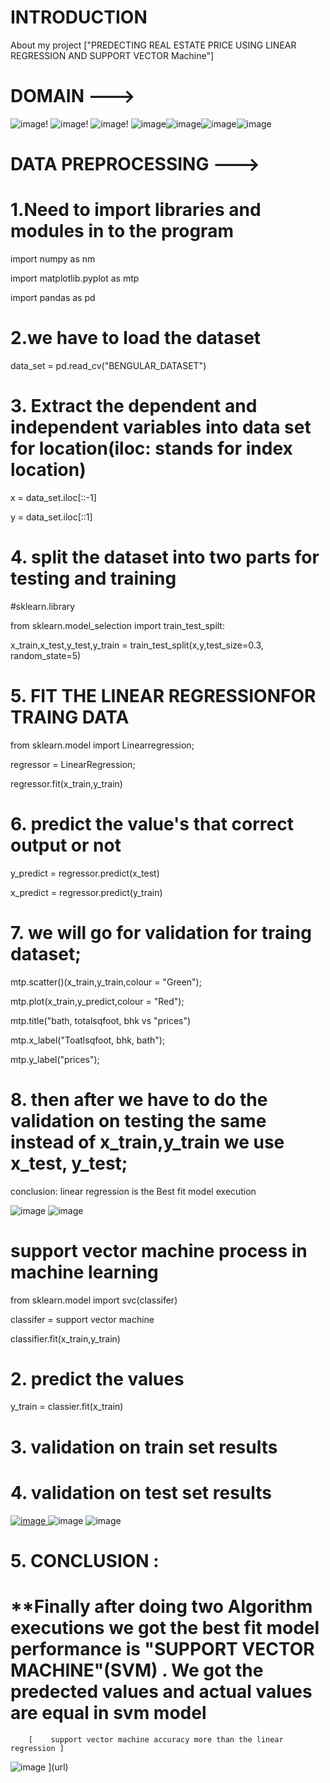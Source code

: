 # INTRODUCTION 
About my project ["PREDECTING REAL ESTATE PRICE USING LINEAR REGRESSION AND SUPPORT VECTOR Machine"]
# DOMAIN --->
![image](https://github.com/manikantareddychamala/PREDICTING-REAL-ESTATE-PRICE-A-COMPARATIVE-ANALYSIS-OF-LINEAR-REGRESSION-AND-SUPPORT-VECTOR-MACHINE/assets/162694056/18441df2-27a1-4e02-93a7-0d613fcc299e)!
![image](https://github.com/manikantareddychamala/PREDICTING-REAL-ESTATE-PRICE-A-COMPARATIVE-ANALYSIS-OF-LINEAR-REGRESSION-AND-SUPPORT-VECTOR-MACHINE/assets/162694056/9fbe3996-ab7e-4834-a695-31f7f4ff3a69)! 
![image](https://github.com/manikantareddychamala/PREDICTING-REAL-ESTATE-PRICE-A-COMPARATIVE-ANALYSIS-OF-LINEAR-REGRESSION-AND-SUPPORT-VECTOR-MACHINE/assets/162694056/5db2af12-c4c3-4002-8cd6-3f1de82f0ea0)!  ![image](https://github.com/manikantareddychamala/PREDICTING-REAL-ESTATE-PRICE-A-COMPARATIVE-ANALYSIS-OF-LINEAR-REGRESSION-AND-SUPPORT-VECTOR-MACHINE/assets/162694056/807bec53-6344-4ce3-8697-31fd83968db0)![image](https://github.com/manikantareddychamala/PREDICTING-REAL-ESTATE-PRICE-A-COMPARATIVE-ANALYSIS-OF-LINEAR-REGRESSION-AND-SUPPORT-VECTOR-MACHINE/assets/162694056/673f93ed-9dd8-4efc-9d20-49b146f909e1)![image](https://github.com/manikantareddychamala/PREDICTING-REAL-ESTATE-PRICE-A-COMPARATIVE-ANALYSIS-OF-LINEAR-REGRESSION-AND-SUPPORT-VECTOR-MACHINE/assets/162694056/a48a1cd7-f7b3-4ea4-a31d-b637c96bd74c)![image](https://github.com/manikantareddychamala/PREDICTING-REAL-ESTATE-PRICE-A-COMPARATIVE-ANALYSIS-OF-LINEAR-REGRESSION-AND-SUPPORT-VECTOR-MACHINE/assets/162694056/239ad3c8-11ab-4d67-b46b-f528a5f3b832)







# DATA PREPROCESSING --->

# 1.Need to import libraries and modules in to the program
 
  import numpy as nm
  
  import matplotlib.pyplot as mtp
  
  import pandas as pd
  
# 2.we have to load the dataset
data_set = pd.read_cv("BENGULAR_DATASET")

# 3. Extract the dependent and independent variables into data set for location(iloc: stands for index location)
x = data_set.iloc[::-1]

y = data_set.iloc[::1]
# 4. split the dataset into two parts for testing and training
#sklearn.library

from sklearn.model_selection import train_test_spilt:

x_train,x_test,y_test,y_train = train_test_split(x,y,test_size=0.3, random_state=5)

# 5. FIT THE LINEAR REGRESSIONFOR TRAING DATA
from sklearn.model import Linearregression;

regressor = LinearRegression;

regressor.fit(x_train,y_train)

# 6. predict the value's that correct output or not
y_predict = regressor.predict(x_test)

x_predict = regressor.predict(y_train)

# 7.  we will go for validation for traing dataset;
mtp.scatter()(x_train,y_train,colour = "Green");

mtp.plot(x_train,y_predict,colour = "Red");

mtp.title("bath, totalsqfoot, bhk vs "prices")

mtp.x_label("Toatlsqfoot, bhk, bath");

mtp.y_label("prices");
# 8. then after we have to do the validation on testing the same instead of x_train,y_train we use x_test, y_test;
conclusion: linear regression is the Best fit model execution


![image](https://github.com/manikantareddychamala/PREDICTING-REAL-ESTATE-PRICE-A-COMPARATIVE-ANALYSIS-OF-LINEAR-REGRESSION-AND-SUPPORT-VECTOR-MACHINE/assets/162694056/c65e6102-d161-4bd6-9433-44212d37b59f) ![image](https://github.com/manikantareddychamala/PREDICTING-REAL-ESTATE-PRICE-A-COMPARATIVE-ANALYSIS-OF-LINEAR-REGRESSION-AND-SUPPORT-VECTOR-MACHINE/assets/162694056/cd6fed58-c523-4bd2-8fe9-4f3e13770392)


# support vector machine process in machine learning
from sklearn.model import svc(classifer)

classifer = support vector machine

classifier.fit(x_train,y_train)

# 2. predict the values
y_train = classier.fit(x_train)

# 3. validation on train set results

# 4. validation on test set results
[
![image](https://github.com/manikantareddychamala/PREDICTING-REAL-ESTATE-PRICE-A-COMPARATIVE-ANALYSIS-OF-LINEAR-REGRESSION-AND-SUPPORT-VECTOR-MACHINE/assets/162694056/7514b35a-d017-4f07-bbc3-67ac81ab6fec)
](url) ![image](https://github.com/manikantareddychamala/PREDICTING-REAL-ESTATE-PRICE-A-COMPARATIVE-ANALYSIS-OF-LINEAR-REGRESSION-AND-SUPPORT-VECTOR-MACHINE/assets/162694056/2bc38d8b-1b12-408a-877f-12d5dbc8cf33) ![image](https://github.com/manikantareddychamala/PREDICTING-REAL-ESTATE-PRICE-A-COMPARATIVE-ANALYSIS-OF-LINEAR-REGRESSION-AND-SUPPORT-VECTOR-MACHINE/assets/162694056/3bfb9ef8-1059-482d-83d3-d96381757fc2)

# 5. CONCLUSION : 

# **Finally after doing two Algorithm executions we got the best fit model performance is "SUPPORT VECTOR MACHINE"(SVM) . We got the predected values and actual values are equal in svm model
      
        [    support vector machine accuracy more than the linear regression ]
![image](https://github.com/manikantareddychamala/PREDICTING-REAL-ESTATE-PRICE-A-COMPARATIVE-ANALYSIS-OF-LINEAR-REGRESSION-AND-SUPPORT-VECTOR-MACHINE/assets/162694056/bf00cf64-c523-4da3-a50f-875066f295e6)
](url)


